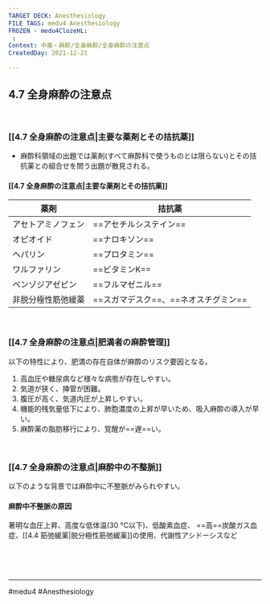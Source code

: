 ```yaml
---
TARGET DECK: Anesthesiology
FILE TAGS: medu4 Anesthesiology
FROZEN - medu4ClozeHL:
 : 
Context: 中毒・麻酔/全身麻酔/全身麻酔の注意点
CreatedDay: 2021-12-21

---
```


## 4.7 全身麻酔の注意点

<br>

### [[4.7 全身麻酔の注意点|主要な薬剤とその拮抗薬]]
* 麻酔科領域の出題では薬剤(すべて麻酔科で使うものとは限らない)とその拮抗薬との組合せを問う出題が散見される。

#### [[4.7 全身麻酔の注意点|主要な薬剤とその拮抗薬]]
|薬剤|拮抗薬|
|---|---|
|アセトアミノフェン|==アセチルシステイン==|
|オピオイド|==ナロキソン==|
|ヘパリン|==プロタミン==|
|ワルファリン|==ビタミンK==|
|ベンゾジアゼピン|==フルマゼニル==|
|非脱分極性筋弛緩薬|==スガマデスク==、==ネオスチグミン==|
<!--ID: 1640094205887-->




<br>

###  [[4.7 全身麻酔の注意点|肥満者の麻酔管理]]
以下の特性により、肥満の存在自体が麻酔のリスク要因となる。
1. 高血圧や糖尿病など様々な病態が存在しやすい。
2. 気道が狭く、挿管が困難。
3. 腹圧が高く、気道内圧が上昇しやすい。
4. 機能的残気量低下により、肺胞濃度の上昇が早いため、吸入麻酔の導入が早い。
5. 麻酔薬の脂肪移行により、覚醒が==遅==い。
<!--ID: 1640094205893-->







<br>

### [[4.7 全身麻酔の注意点|麻酔中の不整脈]]
以下のような背景では麻酔中に不整脈がみられやすい。
#### 麻酔中不整脈の原因
著明な血圧上昇、高度な低体温(30 °C以下)、低酸素血症、 ==高==炭酸ガス血症、[[4.4 筋弛緩薬|脱分極性筋弛緩薬]]の使用、代謝性アシドーシスなど
<!--ID: 1640094205900-->





<br><br><br>

---
#medu4 #Anesthesiology 
